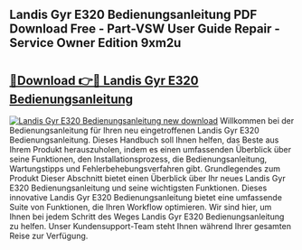 ## Landis Gyr E320 Bedienungsanleitung PDF Download Free - Part-VSW User Guide Repair - Service Owner Edition 9xm2u

# <h2><a href="http://df36em.blite.top/?on=Landis+Gyr+E320+Bedienungsanleitung">🔗Download 👉🔴 Landis Gyr E320 Bedienungsanleitung</a></h2>

[![Landis Gyr E320 Bedienungsanleitung new download](https://i.imgur.com/lujVjoI.png)](http://df36em.blite.top/?on=Landis+Gyr+E320+Bedienungsanleitung)
Willkommen bei der Bedienungsanleitung für Ihren neu eingetroffenen Landis Gyr E320 Bedienungsanleitung. Dieses Handbuch soll Ihnen helfen, das Beste aus Ihrem Produkt herauszuholen, indem es einen umfassenden Überblick über seine Funktionen, den Installationsprozess, die Bedienungsanleitung, Wartungstipps und Fehlerbehebungsverfahren gibt. Grundlegendes zum Produkt Dieser Abschnitt bietet einen Überblick über Ihr neues Landis Gyr E320 Bedienungsanleitung und seine wichtigsten Funktionen. Dieses innovative Landis Gyr E320 Bedienungsanleitung bietet eine umfassende Suite von Funktionen, die Ihren Workflow optimieren. Wir sind hier, um Ihnen bei jedem Schritt des Weges Landis Gyr E320 Bedienungsanleitung zu helfen. Unser Kundensupport-Team steht Ihnen während Ihrer gesamten Reise zur Verfügung.
